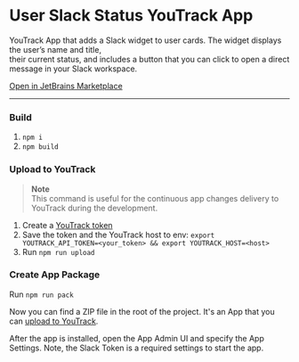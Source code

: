 # User Slack Status YouTrack App

YouTrack App that adds a Slack widget to user cards. The widget displays the user’s name and title,    
their current status, and includes a button that you can click to open a direct message in your Slack  workspace.

[Open in JetBrains Marketplace](https://plugins.jetbrains.com/plugin/25175-slack-user-status)
  
---   
        
### Build  
1. `npm i`  
2. `npm build`   
 
### Upload to YouTrack
> **Note**  
>This command is useful for the continuous app changes delivery to YouTrack during the development.
1. Create a [YouTrack token](https://www.jetbrains.com/help/youtrack/cloud/manage-permanent-token.html#obtain-permanent-token)
2. Save the token and the YouTrack host to env: `export YOUTRACK_API_TOKEN=<your_token> && export YOUTRACK_HOST=<host>`
3. Run `npm run upload`
 
### Create App Package
Run `npm run pack`

Now you can find a ZIP file in the root of the project. It's an App that you can [upload to YouTrack](https://www.jetbrains.com/help/youtrack/devportal-apps/apps-quick-start-guide.html#add-app-to-youtrack).

After the app is installed, open the App Admin UI and specify the App Settings. Note, the Slack Token is a required settings to start the app.
